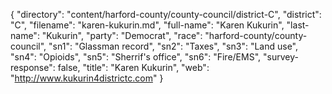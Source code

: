 {
  "directory": "content/harford-county/county-council/district-C",
  "district": "C",
  "filename": "karen-kukurin.md",
  "full-name": "Karen Kukurin",
  "last-name": "Kukurin",
  "party": "Democrat",
  "race": "harford-county/county-council",
  "sn1": "Glassman record",
  "sn2": "Taxes",
  "sn3": "Land use",
  "sn4": "Opioids",
  "sn5": "Sherrif's office",
  "sn6": "Fire/EMS",
  "survey-response": false,
  "title": "Karen Kukurin",
  "web": "http://www.kukurin4districtc.com"
}
